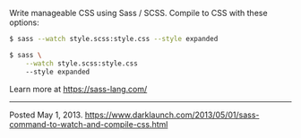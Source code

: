 Write manageable CSS using Sass / SCSS. Compile to CSS with these options:

```sh
$ sass --watch style.scss:style.css --style expanded
```

```sh
$ sass \
    --watch style.scss:style.css
    --style expanded
```

Learn more at https://sass-lang.com/

---


Posted May 1, 2013.
https://www.darklaunch.com/2013/05/01/sass-command-to-watch-and-compile-css.html